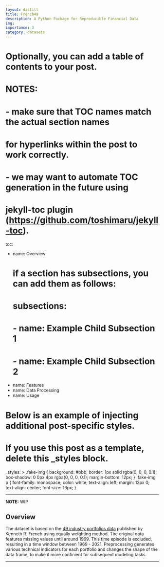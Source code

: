 ```yaml
---
layout: distill
title: French49
description: A Python Package for Reproducible Financial Data
img: 
importance: 3
category: datasets
---
```



# Optionally, you can add a table of contents to your post.
# NOTES:
#   - make sure that TOC names match the actual section names
#     for hyperlinks within the post to work correctly.
#   - we may want to automate TOC generation in the future using
#     jekyll-toc plugin (https://github.com/toshimaru/jekyll-toc).
toc:
  - name: Overview
    # if a section has subsections, you can add them as follows:
    # subsections:
    #   - name: Example Child Subsection 1
    #   - name: Example Child Subsection 2
  - name: Features
  - name: Data Processing
  - name: Usage


# Below is an example of injecting additional post-specific styles.
# If you use this post as a template, delete this _styles block.
_styles: >
  .fake-img {
    background: #bbb;
    border: 1px solid rgba(0, 0, 0, 0.1);
    box-shadow: 0 0px 4px rgba(0, 0, 0, 0.1);
    margin-bottom: 12px;
  }
  .fake-img p {
    font-family: monospace;
    color: white;
    text-align: left;
    margin: 12px 0;
    text-align: center;
    font-size: 16px;
  }

---

**NOTE:**
WIP


## Overview

The dataset is based on the [49 industry portfolios data](https://mba.tuck.dartmouth.edu/pages/faculty/ken.french/Data_Library/det_49_ind_port.html) published by Kenneth R. French using equally weighting method. The original data features missing values until around 1969. This time episode is excluded, resulting in a time window between 1969 - 2021. Preprocessing generates various technical indicators for each portfolio and changes the shape of the data frame, to make it more confinient for subsequent modeling tasks.

***
